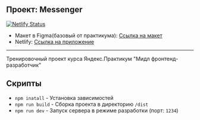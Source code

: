 ## Проект: Messenger

[![Netlify Status](https://api.netlify.com/api/v1/badges/046ece2b-72f8-4e08-8514-acf4f6520eb4/deploy-status)](https://app.netlify.com/sites/vocal-caramel-a649ff/deploys)

* Макет в Figma(базовый от практикума): [Ссылка на макет](https://www.figma.com/file/jF5fFFzgGOxQeB4CmKWTiE)
* Netlify: [Ссылка на приложение](https://vocal-caramel-a649ff.netlify.app/)

---

Тренировочный проект курса Яндекс.Практикум "Мидл фронтенд-разработчик"

## Скрипты

- `npm inatall` - Установка зависимостей
- `npm run build` - Сборка проекта в директорию `/dist`
- `npm run dev` - Запуск сервера в режиме разработки (порт: `1234`)
